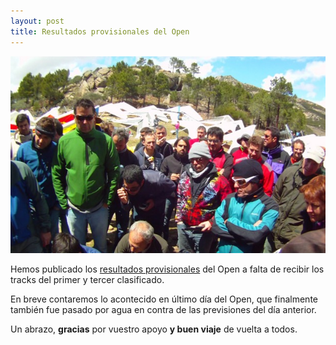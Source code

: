```yaml
---
layout: post
title: Resultados provisionales del Open
---
```


<img class="left" src="images/breafing_martes.jpg" alt="Breafing del Martes 1 de Mayo" title="Breafing del Martes 1 de Mayo" />

Hemos publicado los [resultados provisionales](clasificacion_2012.html) del Open a falta de recibir los tracks del primer y tercer clasificado.

En breve contaremos lo acontecido en último día del Open, que finalmente también fue pasado por agua en contra de las previsiones del día anterior.

Un abrazo, **gracias** por vuestro apoyo **y buen viaje** de vuelta a todos.
